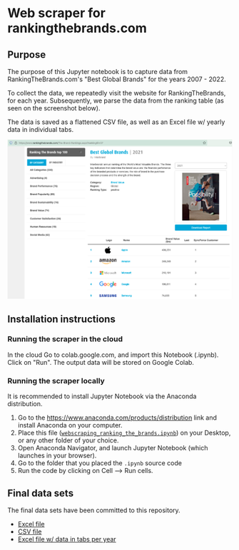 # Web scraper for rankingthebrands.com

## Purpose

The purpose of this Jupyter notebook is to capture data from RankingTheBrands.com's "Best Global Brands" for the years 2007 - 2022.

To collect the data, we repeatedly visit the website for RankingTheBrands, for each year. Subsequently, we parse the data from the ranking table (as seen on the screenshot below).

The data is saved as a flattened CSV file, as well as an Excel file w/ yearly data in individual tabs.

![Screenshot of rankingthebrands.com](screenshot_rankingthebrands.png)

## Installation instructions

### Running the scraper in the cloud
In the cloud Go to colab.google.com, and import this Notebook (.ipynb). Click on "Run". The output data will be stored on Google Colab.

### Running the scraper locally

It is recommended to install Jupyter Notebook via the Anaconda distribution.

1. Go to the https://www.anaconda.com/products/distribution link and install Anaconda on your computer.
2. Place this file ([`webscraping_ranking_the_brands.ipynb`](webscraping_ranking_the_brands.ipynb)) on your Desktop, or any other folder of your choice.
3. Open Anaconda Navigator, and launch Jupyter Notebook (which launches in your browser).
4. Go to the folder that you placed the `.ipynb` source code
5. Run the code by clicking on Cell --> Run cells.

## Final data sets

The final data sets have been committed to this repository.

- [Excel file](rankingthebrands.xlsx)
- [CSV file](rankingthebrands.csv)
- [Excel file w/ data in tabs per year](rankingthebrands_in_tabs.xlsx)
